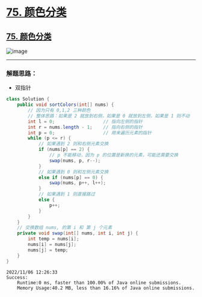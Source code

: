 # [75. 颜色分类](https://github.com/imtsingyun/LeetCode/issues/19)

## [75. 颜色分类](https://leetcode.cn/problems/sort-colors/)

![image](https://user-images.githubusercontent.com/56377217/200153967-871e79ba-953f-4145-9d04-637e807d1956.png)


---

### 解题思路：
- 双指针

```java
class Solution {
    public void sortColors(int[] nums) {
        // 因为只有 0,1,2 三种颜色
        // 整体思路：如果是 2 就放到右侧，如果是 0 就放到左侧，如果是 1 则不动
        int l = 0;                  // 指向左侧的指针
        int r = nums.length - 1;    // 指向右侧的指针
        int p = 0;                  // 用来遍历元素的指针
        while (p <= r) {
            // 如果遇到 2 则和右侧元素交换
            if (nums[p] == 2) {
                // p 不能移动，因为 p 的位置是新换的元素，可能还需要交换
                swap(nums, p, r--);
            } 
            // 如果遇到 0 则和左侧元素交换
            else if (nums[p] == 0) {
                swap(nums, p++, l++);
            } 
            // 如果遇到 1 则直接路过
            else {
                p++;
            }
        }
    }
    // 交换数组 nums, 的第 i 和 第 j 个元素
    private void swap(int[] nums, int i, int j) {
        int temp = nums[i];
        nums[i] = nums[j];
        nums[j] = temp;
    }
}
```
```
2022/11/06 12:26:33	
Success:
	Runtime:0 ms, faster than 100.00% of Java online submissions.
	Memory Usage:40.2 MB, less than 16.16% of Java online submissions.
```